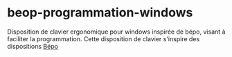# beop-programmation-windows
Disposition de clavier ergonomique pour windows inspirée de bépo, visant à faciliter la programmation.
Cette disposition de clavier s'inspire des dispositions [Bépo](http://bepo.fr)
